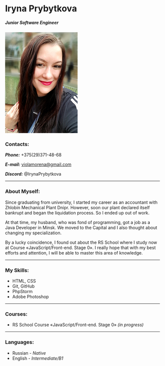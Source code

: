 # Iryna Prybytkova
##### _Junior Software Engineer_
![myfoto](img/myfoto1.jpg)
### Contacts:
**_Phone:_** +375(29)371-48-68

**_E-mail:_** violamorena@gmail.com

**_Discord:_** @IrynaPrybytkova

---
### About Myself:

Since graduating from university, I started my career as an accountant with Zhlobin Mechanical Plant Dnipr. However, soon our plant declared itself bankrupt and began the liquidation process. So I ended up out of work. 

At that time, my husband, who was fond of programming, got a job as a Java Developer in Minsk. We moved to the Capital and I also thought about changing my specialization.

By a lucky coincidence, I found out about the RS School where I study now at Course «JavaScript/Front-end. Stage 0». I really hope that with my best efforts and attention, I will be able to master this area of knowledge.

---
### My Skills:
* HTML, CSS
* Git, GitHub
* PhpStorm
* Adobe Photoshop

---
### Courses:
* RS School Course «JavaScript/Front-end. Stage 0» _(in progress)_

---
### Languages:
* Russian - _Native_
* English - _Intermediate/B1_

